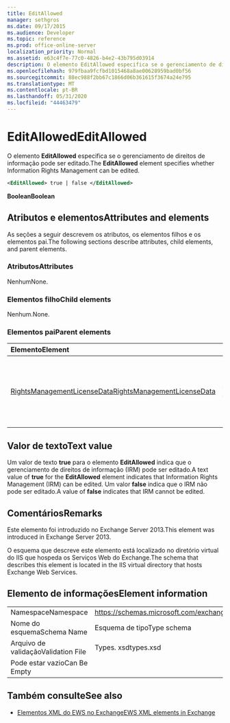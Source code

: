 ```yaml
---
title: EditAllowed
manager: sethgros
ms.date: 09/17/2015
ms.audience: Developer
ms.topic: reference
ms.prod: office-online-server
localization_priority: Normal
ms.assetid: e63c4f7e-77c0-4826-b4e2-43b795d03914
description: O elemento EditAllowed especifica se o gerenciamento de direitos de informação pode ser editado.
ms.openlocfilehash: 979fbaa9fcfbd1015468a8ae00628959bad0bf56
ms.sourcegitcommit: 88ec988f2bb67c1866d06b361615f3674a24e795
ms.translationtype: MT
ms.contentlocale: pt-BR
ms.lasthandoff: 05/31/2020
ms.locfileid: "44463479"
---
```

# <a name="editallowed"></a><span data-ttu-id="2485c-103">EditAllowed</span><span class="sxs-lookup"><span data-stu-id="2485c-103">EditAllowed</span></span>

<span data-ttu-id="2485c-104">O elemento **EditAllowed** especifica se o gerenciamento de direitos de informação pode ser editado.</span><span class="sxs-lookup"><span data-stu-id="2485c-104">The **EditAllowed** element specifies whether Information Rights Management can be edited.</span></span> 
  
```XML
<EditAllowed> true | false </EditAllowed>
```

 <span data-ttu-id="2485c-105">**Boolean**</span><span class="sxs-lookup"><span data-stu-id="2485c-105">**Boolean**</span></span>
## <a name="attributes-and-elements"></a><span data-ttu-id="2485c-106">Atributos e elementos</span><span class="sxs-lookup"><span data-stu-id="2485c-106">Attributes and elements</span></span>

<span data-ttu-id="2485c-107">As seções a seguir descrevem os atributos, os elementos filhos e os elementos pai.</span><span class="sxs-lookup"><span data-stu-id="2485c-107">The following sections describe attributes, child elements, and parent elements.</span></span>
  
### <a name="attributes"></a><span data-ttu-id="2485c-108">Atributos</span><span class="sxs-lookup"><span data-stu-id="2485c-108">Attributes</span></span>

<span data-ttu-id="2485c-109">Nenhum</span><span class="sxs-lookup"><span data-stu-id="2485c-109">None.</span></span>
  
### <a name="child-elements"></a><span data-ttu-id="2485c-110">Elementos filho</span><span class="sxs-lookup"><span data-stu-id="2485c-110">Child elements</span></span>

<span data-ttu-id="2485c-111">Nenhum.</span><span class="sxs-lookup"><span data-stu-id="2485c-111">None.</span></span>
  
### <a name="parent-elements"></a><span data-ttu-id="2485c-112">Elementos pai</span><span class="sxs-lookup"><span data-stu-id="2485c-112">Parent elements</span></span>

|<span data-ttu-id="2485c-113">**Elemento**</span><span class="sxs-lookup"><span data-stu-id="2485c-113">**Element**</span></span>|<span data-ttu-id="2485c-114">**Descrição**</span><span class="sxs-lookup"><span data-stu-id="2485c-114">**Description**</span></span>|
|:-----|:-----|
|[<span data-ttu-id="2485c-115">RightsManagementLicenseData</span><span class="sxs-lookup"><span data-stu-id="2485c-115">RightsManagementLicenseData</span></span>](rightsmanagementlicensedata.md) <br/> |<span data-ttu-id="2485c-116">Especifica informações sobre a licença de gerenciamento de direitos.</span><span class="sxs-lookup"><span data-stu-id="2485c-116">Specifies information about the rights management license.</span></span>  <br/> |
   
## <a name="text-value"></a><span data-ttu-id="2485c-117">Valor de texto</span><span class="sxs-lookup"><span data-stu-id="2485c-117">Text value</span></span>

<span data-ttu-id="2485c-118">Um valor de texto **true** para o elemento **EditAllowed** indica que o gerenciamento de direitos de informação (IRM) pode ser editado.</span><span class="sxs-lookup"><span data-stu-id="2485c-118">A text value of **true** for the **EditAllowed** element indicates that Information Rights Management (IRM) can be edited.</span></span> <span data-ttu-id="2485c-119">Um valor **false** indica que o IRM não pode ser editado.</span><span class="sxs-lookup"><span data-stu-id="2485c-119">A value of **false** indicates that IRM cannot be edited.</span></span> 
  
## <a name="remarks"></a><span data-ttu-id="2485c-120">Comentários</span><span class="sxs-lookup"><span data-stu-id="2485c-120">Remarks</span></span>

<span data-ttu-id="2485c-121">Este elemento foi introduzido no Exchange Server 2013.</span><span class="sxs-lookup"><span data-stu-id="2485c-121">This element was introduced in Exchange Server 2013.</span></span>
  
<span data-ttu-id="2485c-122">O esquema que descreve este elemento está localizado no diretório virtual do IIS que hospeda os Serviços Web do Exchange.</span><span class="sxs-lookup"><span data-stu-id="2485c-122">The schema that describes this element is located in the IIS virtual directory that hosts Exchange Web Services.</span></span>
  
## <a name="element-information"></a><span data-ttu-id="2485c-123">Elemento de informações</span><span class="sxs-lookup"><span data-stu-id="2485c-123">Element information</span></span>

|||
|:-----|:-----|
|<span data-ttu-id="2485c-124">Namespace</span><span class="sxs-lookup"><span data-stu-id="2485c-124">Namespace</span></span>  <br/> |https://schemas.microsoft.com/exchange/services/2006/types  <br/> |
|<span data-ttu-id="2485c-125">Nome do esquema</span><span class="sxs-lookup"><span data-stu-id="2485c-125">Schema Name</span></span>  <br/> |<span data-ttu-id="2485c-126">Esquema de tipo</span><span class="sxs-lookup"><span data-stu-id="2485c-126">Type schema</span></span>  <br/> |
|<span data-ttu-id="2485c-127">Arquivo de validação</span><span class="sxs-lookup"><span data-stu-id="2485c-127">Validation File</span></span>  <br/> |<span data-ttu-id="2485c-128">Types. xsd</span><span class="sxs-lookup"><span data-stu-id="2485c-128">types.xsd</span></span>  <br/> |
|<span data-ttu-id="2485c-129">Pode estar vazio</span><span class="sxs-lookup"><span data-stu-id="2485c-129">Can Be Empty</span></span>  <br/> ||
   
## <a name="see-also"></a><span data-ttu-id="2485c-130">Também consulte</span><span class="sxs-lookup"><span data-stu-id="2485c-130">See also</span></span>



- [<span data-ttu-id="2485c-131">Elementos XML do EWS no Exchange</span><span class="sxs-lookup"><span data-stu-id="2485c-131">EWS XML elements in Exchange</span></span>](ews-xml-elements-in-exchange.md)

